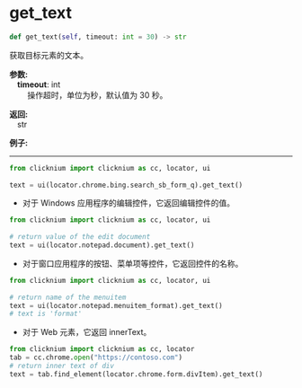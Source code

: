 # get_text
```python
def get_text(self, timeout: int = 30) -> str
```

获取目标元素的文本。

**参数:**    
    &emsp;**timeout**: int  
        &emsp;&emsp; 操作超时，单位为秒，默认值为 30 秒。

**返回:**  
    &emsp;str

**例子:**
***
```python
from clicknium import clicknium as cc, locator, ui
    
text = ui(locator.chrome.bing.search_sb_form_q).get_text()
```

- 对于 Windows 应用程序的编辑控件，它返回编辑控件的值。
```python
from clicknium import clicknium as cc, locator, ui
    
# return value of the edit document
text = ui(locator.notepad.document).get_text()
```

- 对于窗口应用程序的按钮、菜单项等控件，它返回控件的名称。
```python
from clicknium import clicknium as cc, locator, ui
    
# return name of the menuitem
text = ui(locator.notepad.menuitem_format).get_text()
# text is 'format'
```

- 对于 Web 元素，它返回 innerText。
```python
from clicknium import clicknium as cc, locator
tab = cc.chrome.open("https://contoso.com")
# return inner text of div
text = tab.find_element(locator.chrome.form.divItem).get_text()
```